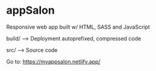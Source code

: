 # appSalon
Responsive web app built w/ HTML, SASS and JavaScript

build/ --> Deployment autoprefixed, compressed code

src/ --> Source code

Go to: https://myappsalon.netlify.app/
